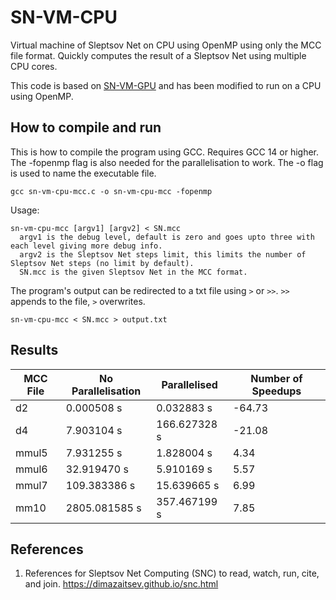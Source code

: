 # SN-VM-CPU
Virtual machine of Sleptsov Net on CPU using OpenMP using only the MCC file format. Quickly computes the result of a Sleptsov Net using multiple CPU cores.

This code is based on [SN-VM-GPU](https://github.com/tishtri/SN-VM-GPU) and has been modified to run on a CPU using OpenMP.

## How to compile and run

This is how to compile the program using GCC. Requires GCC 14 or higher. The -fopenmp flag is also needed for the parallelisation to work. The -o flag is used to name the executable file.

```
gcc sn-vm-cpu-mcc.c -o sn-vm-cpu-mcc -fopenmp
```

Usage:
```
sn-vm-cpu-mcc [argv1] [argv2] < SN.mcc
  argv1 is the debug level, default is zero and goes upto three with each level giving more debug info. 
  argv2 is the Sleptsov Net steps limit, this limits the number of Sleptsov Net steps (no limit by default).
  SN.mcc is the given Sleptsov Net in the MCC format.
```

The program's output can be redirected to a txt file using `>` or `>>`. `>>` appends to the file, `>` overwrites.
```
sn-vm-cpu-mcc < SN.mcc > output.txt
```

## Results

|MCC File|No Parallelisation|Parallelised|Number of Speedups|
|--------|------------------|------------|------------------|
|d2      |0.000508 s        |0.032883 s  |-64.73            |
|d4      |7.903104 s        |166.627328 s|-21.08            |
|mmul5   |7.931255 s        |1.828004 s  |4.34              |
|mmul6   |32.919470 s       |5.910169 s  |5.57              |
|mmul7   |109.383386 s      |15.639665 s |6.99              |
|mm10    |2805.081585 s     |357.467199 s|7.85              |


## References

1. References for Sleptsov Net Computing (SNC) to read, watch, run, cite, and join. https://dimazaitsev.github.io/snc.html
